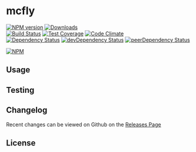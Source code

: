 # mcfly 
[![NPM version](https://badge.fury.io/js/mcfly.svg)](http://badge.fury.io/js/mcfly) [![Downloads](http://img.shields.io/npm/dm/mcfly.svg)](http://badge.fury.io/js/mcfly)   
[![Build Status](https://travis-ci.org//mcfly.svg?branch=master)](https://travis-ci.org//mcfly) [![Test Coverage](https://codeclimate.com/github//mcfly/badges/coverage.svg)](https://codeclimate.com/github//mcfly) [![Code Climate](https://codeclimate.com/github//mcfly/badges/gpa.svg)](https://codeclimate.com/github//mcfly)   
[![Dependency Status](https://david-dm.org//mcfly.svg)](https://david-dm.org//mcfly) [![devDependency Status](https://david-dm.org//mcfly/dev-status.svg)](https://david-dm.org//mcfly#info=devDependencies) [![peerDependency Status](https://david-dm.org//mcfly/peer-status.svg)](https://david-dm.org//mcfly#info=peerDependencies)    


> 

[![NPM](https://nodei.co/npm/mcfly.png?downloads=true&downloadRank=true&stars=true)](https://nodei.co/npm/mcfly)

## Usage


## Testing


## Changelog

Recent changes can be viewed on Github on the [Releases Page](https://github.com//mcfly/releases)

## License


